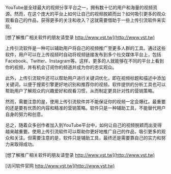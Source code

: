 YouTube是全球最大的视频分享平台之一，拥有数十亿的用户和海量的视频资源。然而，在这个庞大的平台上如何让自己的视频脱颖而出？如何吸引更多的观众观看自己的作品，获得更多的关注和收入？这就需要借助于一些上传引流软件来实现。

[想了解推广相关软件的朋友请登录 http://www.vst.tw](http://www.vst.tw)

上传引流软件是一种可以辅助用户将自己的视频推广至更多人群的工具。通过这些软件，用户可以在上传视频时自动将视频链接发布到多个社交媒体平台上，包括Facebook、Twitter、Instagram等。这样，更多的人就能够在不同的平台上看到你的视频，并有机会订阅你的频道并成为你的忠实观众。

此外，上传引流软件还可以帮助用户进行关键词优化，即在视频标题和描述中添加关键词，以便于搜索引擎更好地识别和推荐你的视频。软件提供的分析工具也可以帮助用户了解观众的兴趣爱好和观看习惯，从而制定更具针对性的营销策略。

然而，需要注意的是，使用上传引流软件并不能保证你的视频一定会爆红。最重要的还是要有优质的内容和精准的营销策略。软件只是一种辅助工具，不能替代用户自身的努力和创意。

总之，随着众多创作者加入到YouTube平台中，如何让自己的视频脱颖而出变得越来越重要。使用上传引流软件可以帮助你更好地推广自己的作品，吸引更多的观众和关注。但需要注意的是，软件只是辅助工具，最终还是需要靠自己的实力和努力来取得成功。

[想了解推广相关软件的朋友请登录 http://www.vst.tw](http://www.vst.tw)


[访问软件官网 http://www.vst.tw](http://www.vst.tw)
